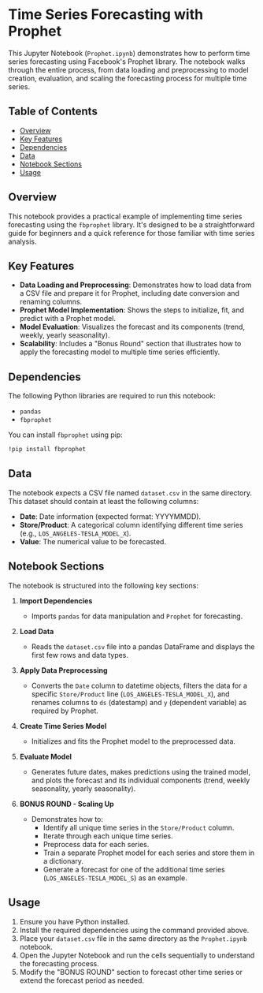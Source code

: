 # Time Series Forecasting with Prophet

This Jupyter Notebook (`Prophet.ipynb`) demonstrates how to perform time series forecasting using Facebook's Prophet library. The notebook walks through the entire process, from data loading and preprocessing to model creation, evaluation, and scaling the forecasting process for multiple time series.

## Table of Contents
- [Overview](#overview)
- [Key Features](#key-features)
- [Dependencies](#dependencies)
- [Data](#data)
- [Notebook Sections](#notebook-sections)
- [Usage](#usage)

## Overview
This notebook provides a practical example of implementing time series forecasting using the `fbprophet` library. It's designed to be a straightforward guide for beginners and a quick reference for those familiar with time series analysis.

## Key Features
- **Data Loading and Preprocessing**: Demonstrates how to load data from a CSV file and prepare it for Prophet, including date conversion and renaming columns.
- **Prophet Model Implementation**: Shows the steps to initialize, fit, and predict with a Prophet model.
- **Model Evaluation**: Visualizes the forecast and its components (trend, weekly, yearly seasonality).
- **Scalability**: Includes a "Bonus Round" section that illustrates how to apply the forecasting model to multiple time series efficiently.

## Dependencies
The following Python libraries are required to run this notebook:
- `pandas`
- `fbprophet`

You can install `fbprophet` using pip:
```bash
!pip install fbprophet
```

## Data
The notebook expects a CSV file named `dataset.csv` in the same directory. This dataset should contain at least the following columns:
- **Date**: Date information (expected format: YYYYMMDD).
- **Store/Product**: A categorical column identifying different time series (e.g., `LOS_ANGELES-TESLA_MODEL_X`).
- **Value**: The numerical value to be forecasted.

## Notebook Sections
The notebook is structured into the following key sections:

1. **Import Dependencies**
   - Imports `pandas` for data manipulation and `Prophet` for forecasting.

2. **Load Data**
   - Reads the `dataset.csv` file into a pandas DataFrame and displays the first few rows and data types.

3. **Apply Data Preprocessing**
   - Converts the `Date` column to datetime objects, filters the data for a specific `Store/Product` line (`LOS_ANGELES-TESLA_MODEL_X`), and renames columns to `ds` (datestamp) and `y` (dependent variable) as required by Prophet.

4. **Create Time Series Model**
   - Initializes and fits the Prophet model to the preprocessed data.

5. **Evaluate Model**
   - Generates future dates, makes predictions using the trained model, and plots the forecast and its individual components (trend, weekly seasonality, yearly seasonality).

6. **BONUS ROUND - Scaling Up**
   - Demonstrates how to:
     - Identify all unique time series in the `Store/Product` column.
     - Iterate through each unique time series.
     - Preprocess data for each series.
     - Train a separate Prophet model for each series and store them in a dictionary.
     - Generate a forecast for one of the additional time series (`LOS_ANGELES-TESLA_MODEL_S`) as an example.

## Usage
1. Ensure you have Python installed.
2. Install the required dependencies using the command provided above.
3. Place your `dataset.csv` file in the same directory as the `Prophet.ipynb` notebook.
4. Open the Jupyter Notebook and run the cells sequentially to understand the forecasting process.
5. Modify the "BONUS ROUND" section to forecast other time series or extend the forecast period as needed.
